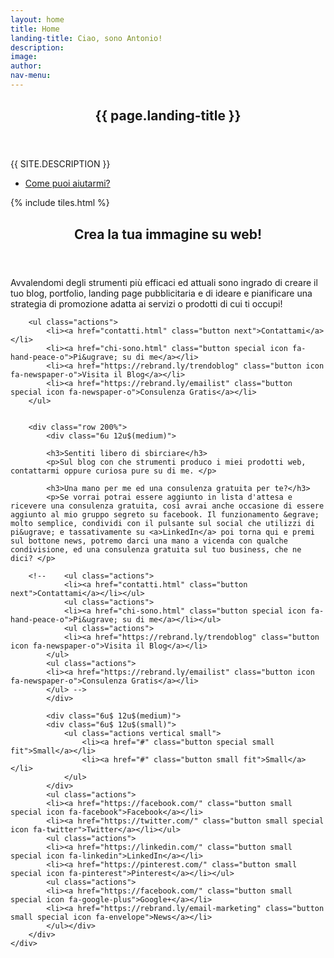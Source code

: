 ```yaml
---
layout: home
title: Home
landing-title: Ciao, sono Antonio!
description:
image:
author:
nav-menu:
---
```


<!-- Banner -->
<section id="banner" class="major">
	<div class="inner">
		<header class="major">
			<h1>{{ page.landing-title }}</h1>
		</header>
		<div class="content">
			<p style="text-transform: uppercase;">{{ site.description }}</p>
			<ul class="actions">
				<li><a href="#one" class="button next scrolly">Come puoi aiutarmi?</a></li>
			</ul>
		</div>
	</div>
</section>

<!-- Main -->
<div id="main">

<!-- One -->
{% include tiles.html %}

<!-- Two -->
<section id="two">
	<div class="inner">
		<header class="major">
			<h2>Crea la tua immagine su web!</h2>
		</header>
		<p>Avvalendomi degli strumenti più efficaci ed attuali sono ingrado di creare il tuo blog, portfolio, landing page pubblicitaria e di ideare e pianificare una strategia di promozione adatta ai servizi o prodotti di cui ti occupi!</p>

		<ul class="actions">
			<li><a href="contatti.html" class="button next">Contattami</a></li>
			<li><a href="chi-sono.html" class="button special icon fa-hand-peace-o">Pi&ugrave; su di me</a></li>
			<li><a href="https://rebrand.ly/trendoblog" class="button icon fa-newspaper-o">Visita il Blog</a></li>
			<li><a href="https://rebrand.ly/emailist" class="button special icon fa-newspaper-o">Consulenza Gratis</a></li>
		</ul>


		<div class="row 200%">
			<div class="6u 12u$(medium)">

			<h3>Sentiti libero di sbirciare</h3>
			<p>Sul blog con che strumenti produco i miei prodotti web, contattarmi oppure curiosa pure su di me. </p>

			<h3>Una mano per me ed una consulenza gratuita per te?</h3>
			<p>Se vorrai potrai essere aggiunto in lista d'attesa e ricevere una consulenza gratuita, così avrai anche occasione di essere aggiunto al mio gruppo segreto su facebook. Il funzionamento &egrave; molto semplice, condividi con il pulsante sul social che utilizzi di pi&ugrave; e tassativamente su <a>LinkedIn</a> poi torna qui e premi sul bottone news, potremo darci una mano a vicenda con qualche condivisione, ed una consulenza gratuita sul tuo business, che ne dici? </p>

		<!--	<ul class="actions">
				<li><a href="contatti.html" class="button next">Contattami</a></li></ul>
				<ul class="actions">
				<li><a href="chi-sono.html" class="button special icon fa-hand-peace-o">Pi&ugrave; su di me</a></li></ul>
				<ul class="actions">
				<li><a href="https://rebrand.ly/trendoblog" class="button icon fa-newspaper-o">Visita il Blog</a></li>
			</ul>
			<ul class="actions">
			<li><a href="https://rebrand.ly/emailist" class="button icon fa-newspaper-o">Consulenza Gratis</a></li>
			</ul> -->
			</div>

			<div class="6u$ 12u$(medium)">
			<div class="6u$ 12u$(small)">
				<ul class="actions vertical small">
					<li><a href="#" class="button special small fit">Small</a></li>
					<li><a href="#" class="button small fit">Small</a></li>
				</ul>
			</div>
			<ul class="actions">
			<li><a href="https://facebook.com/" class="button small special icon fa-facebook">Facebook</a></li>
			<li><a href="https://twitter.com/" class="button small special icon fa-twitter">Twitter</a></li></ul>
			<ul class="actions">
			<li><a href="https://linkedin.com/" class="button small special icon fa-linkedin">LinkedIn</a></li>
			<li><a href="https://pinterest.com/" class="button small special icon fa-pinterest">Pinterest</a></li></ul>
			<ul class="actions">
			<li><a href="https://facebook.com/" class="button small special icon fa-google-plus">Google+</a></li>
			<li><a href="https://rebrand.ly/email-marketing" class="button small special icon fa-envelope">News</a></li>
			</ul></div>
		</div>
	</div>
</section>

</div>
